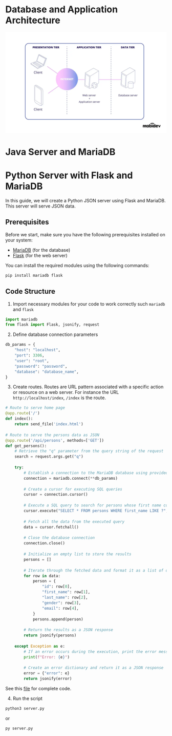 # Database and Application Architecture
![Local Image](docs/images/web-architecture)

# Java Server and MariaDB

# Python Server with Flask and MariaDB

In this guide, we will create a Python JSON server using Flask and MariaDB. 
This server will serve JSON data.

## Prerequisites

Before we start, make sure you have the following prerequisites installed on your system:

- [MariaDB](https://mariadb.org/) (for the database)
- [Flask](https://flask.palletsprojects.com/) (for the web server)

You can install the required modules using the following commands:

```bash
pip install mariadb flask
```

## Code Structure
1. Import necessary modules for your code to work correctly such `mariadb` and `flask`


```python
import mariadb
from flask import Flask, jsonify, request
```

2. Define database connection  parameters
```python
db_params = {
    "host": "localhost",
    "port": 3306,
    "user": "root",
    "password": "password",
    "database": "database_name",
}
```

3. Create routes. Routes are URL pattern associated with a specific action or resource on a web server.
For instance the URL `http://localhost/index`, `/index` is the route.

```python
# Route to serve home page
@app.route('/')
def index():
    return send_file('index.html')

# Route to serve the persons data as JSON
@app.route('/api/persons', methods=['GET'])
def get_persons():
    # Retrieve the "q" parameter from the query string of the request
    search = request.args.get("q")

    try:
        # Establish a connection to the MariaDB database using provided connection parameters
        connection = mariadb.connect(**db_params)
        
        # Create a cursor for executing SQL queries
        cursor = connection.cursor()

        # Execute a SQL query to search for persons whose first name contains the search string
        cursor.execute("SELECT * FROM persons WHERE first_name LIKE ?", (f"%{search}%"))

        # Fetch all the data from the executed query
        data = cursor.fetchall()

        # Close the database connection
        connection.close()

        # Initialize an empty list to store the results
        persons = []

        # Iterate through the fetched data and format it as a list of dictionaries
        for row in data:
            person = {
                "id": row[0],
                "first_name": row[1],
                "last_name": row[2],
                "gender": row[3],
                "email": row[4],
            }
            persons.append(person)

        # Return the results as a JSON response
        return jsonify(persons)

    except Exception as e:
        # If an error occurs during the execution, print the error message
        print(f"Error: {e}")
        
        # Create an error dictionary and return it as a JSON response
        error = {"error": e}
        return jsonify(error)
```

See this [file](backend/server.py) for complete code.

4. Run the script
```bash
python3 server.py
```
or

```bash
py server.py
```
